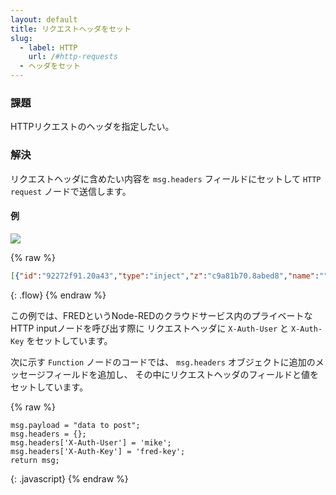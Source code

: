 ```yaml
---
layout: default
title: リクエストヘッダをセット
slug:
  - label: HTTP
    url: /#http-requests
  - ヘッダをセット
---
```


### 課題

HTTPリクエストのヘッダを指定したい。

### 解決

リクエストヘッダに含めたい内容を `msg.headers` フィールドにセットして
<code class="node">HTTP request</code> ノードで送信します。

#### 例

![](/images/http/set-request-header.png)

{% raw %}
~~~json
[{"id":"92272f91.20a43","type":"inject","z":"c9a81b70.8abed8","name":"","topic":"","payload":"","payloadType":"date","repeat":"","crontab":"","once":false,"x":120,"y":760,"wires":[["af92df2f.3032e"]]},{"id":"64da113d.24a75","type":"http request","z":"c9a81b70.8abed8","name":"post to FRED","method":"POST","ret":"txt","url":"http://mike.fred.sensetecnic.com/api/test","tls":"","x":520,"y":760,"wires":[["31ab53be.5111dc"]]},{"id":"af92df2f.3032e","type":"function","z":"c9a81b70.8abed8","name":"set payload and headers","func":"msg.payload = \"data to post\";\nmsg.headers = {};\nmsg.headers['X-Auth-User'] = 'mike';\nmsg.headers['X-Auth-Key'] = 'fred-key';\n\nreturn msg;","outputs":1,"noerr":0,"x":310,"y":760,"wires":[["64da113d.24a75"]]},{"id":"31ab53be.5111dc","type":"debug","z":"c9a81b70.8abed8","name":"","active":true,"console":"false","complete":"false","x":690,"y":760,"wires":[]}]
~~~
{: .flow}
{% endraw %}

この例では、FREDというNode-REDのクラウドサービス内のプライベートなHTTP inputノードを呼び出す際に
リクエストヘッダに `X-Auth-User` と `X-Auth-Key` をセットしています。

次に示す <code class="node">Function</code> ノードのコードでは、
`msg.headers` オブジェクトに追加のメッセージフィールドを追加し、
その中にリクエストヘッダのフィールドと値をセットしています。

{% raw %}
~~~text
msg.payload = "data to post";
msg.headers = {};
msg.headers['X-Auth-User'] = 'mike';
msg.headers['X-Auth-Key'] = 'fred-key';
return msg;
~~~
{: .javascript}
{% endraw %}
